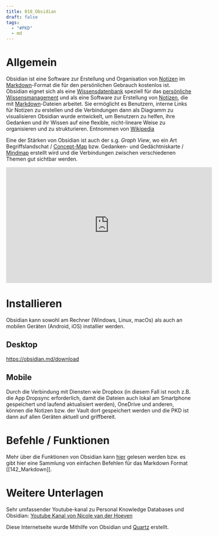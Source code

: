 ```yaml
---
title: 018_Obsidian
draft: false
tags:
  - "#PKD"
  - md
---
```

# Allgemein

Obsidian ist eine Software zur Erstellung und Organisation von [Notizen](https://de.wikipedia.org/wiki/Notiz "Notiz") im [Markdown](https://de.wikipedia.org/wiki/Markdown "Markdown")-Format die für den persönlichen Gebrauch kostenlos ist.
Obsidian eignet sich als eine [Wissensdatenbank](https://de.wikipedia.org/wiki/Wissensdatenbank "Wissensdatenbank") speziell für das [persönliche Wissensmanagement](https://de.wikipedia.org/wiki/Pers%C3%B6nliches_Wissensmanagement "Persönliches Wissensmanagement") und als eine Software zur Erstellung von [Notizen](https://de.wikipedia.org/wiki/Notiz "Notiz"), die mit [Markdown](https://de.wikipedia.org/wiki/Markdown "Markdown")-Dateien arbeitet. Sie ermöglicht es Benutzern, interne Links für Notizen zu erstellen und die Verbindungen dann als Diagramm zu visualisieren Obsidian wurde entwickelt, um Benutzern zu helfen, ihre Gedanken und ihr Wissen auf eine flexible, nicht-lineare Weise zu organisieren und zu strukturieren.
Entnommen von [Wikipedia](https://de.wikipedia.org/wiki/Obsidian_(Software))

Eine der Stärken von Obsidian ist auch der s.g. *Graph View*, wo ein Art Begriffslandschat / [Concept-Map](https://de.wikipedia.org/wiki/Concept-Map) bzw. Gedanken- und Gedächtniskarte / [Mindmap](https://de.wikipedia.org/wiki/Mindmap) erstellt wird und die Verbindungen zwischen verschiedenen Themen gut sichtbar werden.

<iframe width="560" height="315" src="https://www.youtube.com/embed/OUrOfIqvGS4?si=dxGCpQTVwtj1lAL2" title="YouTube video player" frameborder="0" allow="accelerometer; autoplay; clipboard-write; encrypted-media; gyroscope; picture-in-picture; web-share" referrerpolicy="strict-origin-when-cross-origin" allowfullscreen></iframe>

# Installieren

Obsidian kann sowohl am Rechner (Windows, Linux, macOs) als auch an mobilen Geräten (Android, iOS) installier werden.
## Desktop
https://obsidian.md/download
## Mobile
Durch die Verbindung mit Diensten wie Dropbox (in diesem Fall ist noch z.B. die App Dropsync erforderlich, damit die Dateien auch lokal am Smartphone gespeichert und laufend aktualisiert werden), OneDrive und anderen, können die Notizen bzw. der Vault dort gespeichert werden und die PKD ist dann auf allen Geräten aktuell und griffbereit.

# Befehle / Funktionen

Mehr über die Funktionen von Obsidian kann [hier](https://help.obsidian.md/Obsidian/Index) gelesen werden bzw. es gibt hier eine Sammlung von einfachen Befehlen für das Markdown Format [[142_Markdown]].

# Weitere Unterlagen

Sehr umfassender Youtube-kanal zu Personal Knowledge Databases und Obsidian:
[Youtube Kanal von Nicole van der Hoeven](https://www.youtube.com/@nicolevdh)

Diese Internetseite wurde Mithilfe von Obsidian und [Quartz](https://quartz.jzhao.xyz/) erstellt. 

